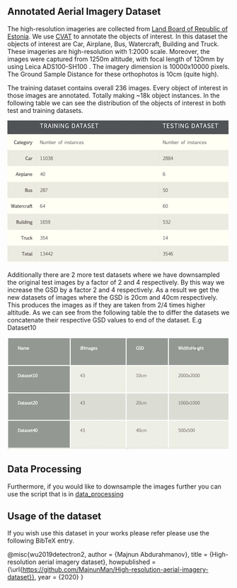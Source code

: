 ## Annotated Aerial Imagery Dataset

The high-resolution imageries are collected from [Land Board of Republic of Estonia](https://geoportaal.maaamet.ee/). We use [CVAT](https://github.com/opencv/cvat) to annotate the objects of interest. In this dataset the objects of interest are Car, Airplane, Bus, Watercraft, Building and Truck. These imageries are high-resolution with 1:2000 scale. Moreover, the images were captured from 1250m altitude, with focal length of 120mm by using Leica ADS100-SH100 . The imagery dimension is 10000x10000 pixels. The Ground Sample Distance for these orthophotos is 10cm (quite high).

The training dataset contains overall 236 images. Every object of interest in those images are annotated. Totally making ~18k object instances.
In the following table we can see the distribution of the objects of interest in both test and training datasets.

![Image](/data/dataset_distr.png)

Additionally there are 2 more test datasets where we have downsampled the original test images by a factor of 2 and 4 respectively. By this way we increase the GSD by a factor 2 and 4 respectively. As a result we get the new datasets of images where the GSD is 20cm and 40cm respectively. This produces the images as if they are taken from 2/4 times higher altitude. As we can see from the following table the to differ the datasets we concatenate their respective GSD values to end of the dataset. E.g Dataset10

![Image](/data/test_datasets.png)

## Data Processing

Furthermore, if you would like to downsample the images further you can use the script that is in [data_processing](/data_processing)

## Usage of the dataset

If you wish use this dataset in your works please refer please use the following BibTeX entry.

@misc{wu2019detectron2,
author = {Majnun Abdurahmanov},
title = {High-resolution aerial imagery dataset},
howpublished = {\url{https://github.com/MajnunMan/High-resolution-aerial-imagery-dataset}},
year = {2020}
}
